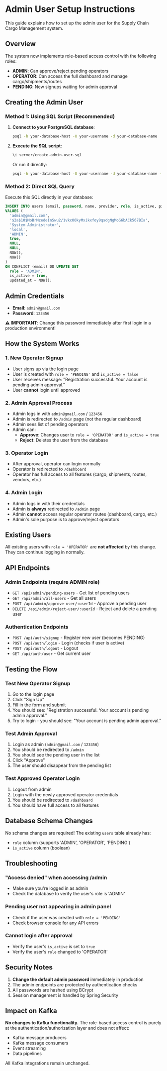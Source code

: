 # Admin User Setup Instructions

This guide explains how to set up the admin user for the Supply Chain Cargo Management system.

## Overview

The system now implements role-based access control with the following roles:
- **ADMIN**: Can approve/reject pending operators
- **OPERATOR**: Can access the full dashboard and manage cargo/shipments/routes
- **PENDING**: New signups waiting for admin approval

## Creating the Admin User

### Method 1: Using SQL Script (Recommended)

1. **Connect to your PostgreSQL database**:
   ```bash
   psql -h your-database-host -U your-username -d your-database-name
   ```

2. **Execute the SQL script**:
   ```bash
   \i server/create-admin-user.sql
   ```

   Or run it directly:
   ```bash
   psql -h your-database-host -U your-username -d your-database-name -f server/create-admin-user.sql
   ```

### Method 2: Direct SQL Query

Execute this SQL directly in your database:

```sql
INSERT INTO users (email, password, name, provider, role, is_active, picture, provider_id, created_at, updated_at)
VALUES (
  'admin@gmail.com',
  '$2a$10$MoBrMzedeInSwu2/1vkx0OkyMxikxfoy9qsdgNgMoG6bACk567BIa',
  'System Administrator',
  'local',
  'ADMIN',
  true,
  NULL,
  NULL,
  NOW(),
  NOW()
)
ON CONFLICT (email) DO UPDATE SET
  role = 'ADMIN',
  is_active = true,
  updated_at = NOW();
```

## Admin Credentials

- **Email**: `admin@gmail.com`
- **Password**: `123456`

**⚠️ IMPORTANT**: Change this password immediately after first login in a production environment!

## How the System Works

### 1. New Operator Signup
- User signs up via the login page
- User is created with `role = 'PENDING'` and `is_active = false`
- User receives message: "Registration successful. Your account is pending admin approval."
- User **cannot** login until approved

### 2. Admin Approval Process
- Admin logs in with `admin@gmail.com` / `123456`
- Admin is redirected to `/admin` page (not the regular dashboard)
- Admin sees list of pending operators
- Admin can:
  - **Approve**: Changes user to `role = 'OPERATOR'` and `is_active = true`
  - **Reject**: Deletes the user from the database

### 3. Operator Login
- After approval, operator can login normally
- Operator is redirected to `/dashboard`
- Operator has full access to all features (cargo, shipments, routes, vendors, etc.)

### 4. Admin Login
- Admin logs in with their credentials
- Admin is **always** redirected to `/admin` page
- Admin **cannot** access regular operator routes (dashboard, cargo, etc.)
- Admin's sole purpose is to approve/reject operators

## Existing Users

All existing users with `role = 'OPERATOR'` are **not affected** by this change. They can continue logging in normally.

## API Endpoints

### Admin Endpoints (require ADMIN role)
- `GET /api/admin/pending-users` - Get list of pending users
- `GET /api/admin/all-users` - Get all users
- `POST /api/admin/approve-user/:userId` - Approve a pending user
- `DELETE /api/admin/reject-user/:userId` - Reject and delete a pending user

### Authentication Endpoints
- `POST /api/auth/signup` - Register new user (becomes PENDING)
- `POST /api/auth/login` - Login (checks if user is active)
- `POST /api/auth/logout` - Logout
- `GET /api/auth/user` - Get current user

## Testing the Flow

### Test New Operator Signup
1. Go to the login page
2. Click "Sign Up"
3. Fill in the form and submit
4. You should see: "Registration successful. Your account is pending admin approval."
5. Try to login - you should see: "Your account is pending admin approval."

### Test Admin Approval
1. Login as admin (`admin@gmail.com` / `123456`)
2. You should be redirected to `/admin`
3. You should see the pending user in the list
4. Click "Approve"
5. The user should disappear from the pending list

### Test Approved Operator Login
1. Logout from admin
2. Login with the newly approved operator credentials
3. You should be redirected to `/dashboard`
4. You should have full access to all features

## Database Schema Changes

No schema changes are required! The existing `users` table already has:
- `role` column (supports 'ADMIN', 'OPERATOR', 'PENDING')
- `is_active` column (boolean)

## Troubleshooting

### "Access denied" when accessing /admin
- Make sure you're logged in as admin
- Check the database to verify the user's role is 'ADMIN'

### Pending user not appearing in admin panel
- Check if the user was created with `role = 'PENDING'`
- Check browser console for any API errors

### Cannot login after approval
- Verify the user's `is_active` is set to `true`
- Verify the user's `role` changed to 'OPERATOR'

## Security Notes

1. **Change the default admin password** immediately in production
2. The admin endpoints are protected by authentication checks
3. All passwords are hashed using BCrypt
4. Session management is handled by Spring Security

## Impact on Kafka

**No changes to Kafka functionality.** The role-based access control is purely at the authentication/authorization layer and does not affect:
- Kafka message producers
- Kafka message consumers
- Event streaming
- Data pipelines

All Kafka integrations remain unchanged.
